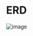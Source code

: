 # ERD 
![image](https://user-images.githubusercontent.com/78169319/171147098-eb15af31-6519-46ad-92ec-406b52d1d4ab.png)
